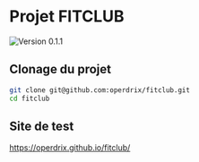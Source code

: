 # Projet FITCLUB

![Version 0.1.1](https://img.shields.io/badge/Version-0.1.1-green?logo=github)

## Clonage du projet
```sh
git clone git@github.com:operdrix/fitclub.git
cd fitclub
```

## Site de test
https://operdrix.github.io/fitclub/